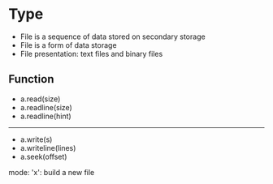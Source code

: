 # Type

- File is a sequence of data stored on secondary storage
- File is a form of data storage
- File presentation: text files and binary files

## Function

- a.read(size)
- a.readline(size)
- a.readline(hint)

---------------------

- a.write(s)
- a.writeline(lines)
- a.seek(offset)

mode: 'x': build a new file  
